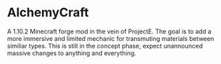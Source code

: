 # AlchemyCraft

A 1.10.2 Minecraft forge mod in the vein of ProjectE. The goal is to add a more immersive and limited mechanic for transmuting materials between similiar types.
This is still in the concept phase, expect unannounced massive changes to anything and everything.
